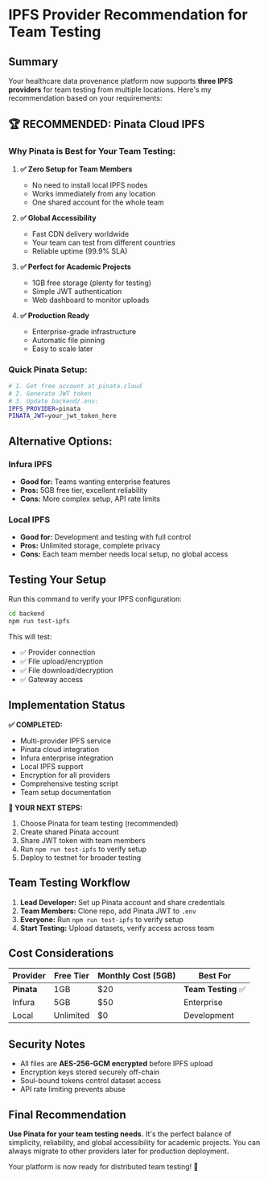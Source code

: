 # IPFS Provider Recommendation for Team Testing

## Summary

Your healthcare data provenance platform now supports **three IPFS providers** for team testing from multiple locations. Here's my recommendation based on your requirements:

## 🏆 **RECOMMENDED: Pinata Cloud IPFS**

### Why Pinata is Best for Your Team Testing:

1. **✅ Zero Setup for Team Members**

   - No need to install local IPFS nodes
   - Works immediately from any location
   - One shared account for the whole team

2. **✅ Global Accessibility**

   - Fast CDN delivery worldwide
   - Your team can test from different countries
   - Reliable uptime (99.9% SLA)

3. **✅ Perfect for Academic Projects**

   - 1GB free storage (plenty for testing)
   - Simple JWT authentication
   - Web dashboard to monitor uploads

4. **✅ Production Ready**
   - Enterprise-grade infrastructure
   - Automatic file pinning
   - Easy to scale later

### Quick Pinata Setup:

```bash
# 1. Get free account at pinata.cloud
# 2. Generate JWT token
# 3. Update backend/.env:
IPFS_PROVIDER=pinata
PINATA_JWT=your_jwt_token_here
```

## Alternative Options:

### Infura IPFS

- **Good for:** Teams wanting enterprise features
- **Pros:** 5GB free tier, excellent reliability
- **Cons:** More complex setup, API rate limits

### Local IPFS

- **Good for:** Development and testing with full control
- **Pros:** Unlimited storage, complete privacy
- **Cons:** Each team member needs local setup, no global access

## Testing Your Setup

Run this command to verify your IPFS configuration:

```bash
cd backend
npm run test-ipfs
```

This will test:

- ✅ Provider connection
- ✅ File upload/encryption
- ✅ File download/decryption
- ✅ Gateway access

## Implementation Status

**✅ COMPLETED:**

- Multi-provider IPFS service
- Pinata cloud integration
- Infura enterprise integration
- Local IPFS support
- Encryption for all providers
- Comprehensive testing script
- Team setup documentation

**🔧 YOUR NEXT STEPS:**

1. Choose Pinata for team testing (recommended)
2. Create shared Pinata account
3. Share JWT token with team members
4. Run `npm run test-ipfs` to verify setup
5. Deploy to testnet for broader testing

## Team Testing Workflow

1. **Lead Developer:** Set up Pinata account and share credentials
2. **Team Members:** Clone repo, add Pinata JWT to `.env`
3. **Everyone:** Run `npm run test-ipfs` to verify setup
4. **Start Testing:** Upload datasets, verify access across team

## Cost Considerations

| Provider   | Free Tier | Monthly Cost (5GB) | Best For            |
| ---------- | --------- | ------------------ | ------------------- |
| **Pinata** | 1GB       | $20                | **Team Testing** ✅ |
| Infura     | 5GB       | $50                | Enterprise          |
| Local      | Unlimited | $0                 | Development         |

## Security Notes

- All files are **AES-256-GCM encrypted** before IPFS upload
- Encryption keys stored securely off-chain
- Soul-bound tokens control dataset access
- API rate limiting prevents abuse

## Final Recommendation

**Use Pinata for your team testing needs.** It's the perfect balance of simplicity, reliability, and global accessibility for academic projects. You can always migrate to other providers later for production deployment.

Your platform is now ready for distributed team testing! 🚀
